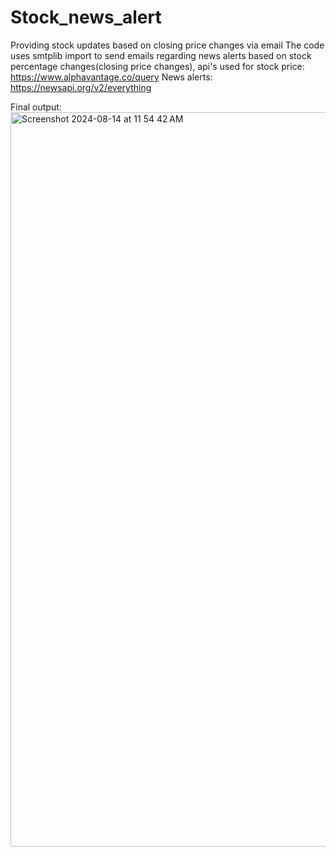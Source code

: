 # Stock_news_alert
Providing stock updates based on closing price changes via email
The code uses smtplib import to send emails regarding news alerts based on stock percentage changes(closing price changes), api's used for stock price: https://www.alphavantage.co/query
News alerts: https://newsapi.org/v2/everything

Final output:
<img width="1175" alt="Screenshot 2024-08-14 at 11 54 42 AM" src="https://github.com/user-attachments/assets/49302546-2508-4974-93cb-5f48b6d3cf4f">

